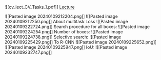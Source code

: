 ![[cv_lect_CV_Tasks_1.pdf]]
[Lecture](https://youtu.be/y521xBOpYAE?si=BzB-bQKufzHWJFMq)

![[Pasted image 20240109212204.png]]
![[Pasted image 20240109212250.png]]
About multitask Loss
![[Pasted image 20240109222724.png]]
Search procedure for all boxes:
![[Pasted image 20240109224254.png]]
Number of boxes:
![[Pasted image 20240109224738.png]]
[Selective search](http://www.huppelen.nl/publications/selectiveSearchDraft.pdf):
![[Pasted image 20240109225429.png]]
To R-CNN
![[Pasted image 20240109225652.png]]
![[Pasted image 20240109225947.png]]
IoU:
![[Pasted image 20240109232747.png]]
